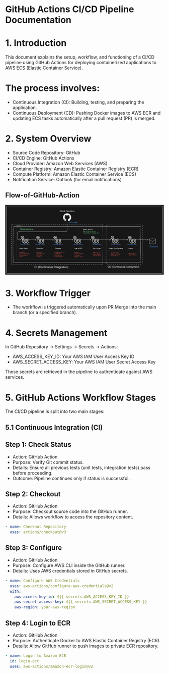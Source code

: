 # GitHub Actions CI/CD Pipeline Documentation
# 1. Introduction
This document explains the setup, workflow, and functioning of a CI/CD pipeline using GitHub Actions for deploying containerized applications to AWS ECS (Elastic Container Service).
# The process involves:
  * Continuous Integration (CI): Building, testing, and preparing the application.
  * Continuous Deployment (CD): Pushing Docker images to AWS ECR and updating ECS tasks automatically after a pull request (PR) is merged.
# 2. System Overview
  * Source Code Repository: GitHub
  * CI/CD Engine: GitHub Actions
  * Cloud Provider: Amazon Web Services (AWS)
  * Container Registry: Amazon Elastic Container Registry (ECR)
  * Compute Platform: Amazon Elastic Container Service (ECS)
  * Notification Service: Outlook (for email notifications)

## Flow-of-GitHub-Action
![Flow of GitHub Action Diagram](Flow-of-GitHub-Actions.png) 
# 3. Workflow Trigger
  * The workflow is triggered automatically upon PR Merge into the main branch (or a specified branch).
   
# 4. Secrets Management
In GitHub Repository → Settings → Secrets → Actions:

* AWS_ACCESS_KEY_ID: Your AWS IAM User Access Key ID
* AWS_SECRET_ACCESS_KEY: Your AWS IAM User Secret Access Key

These secrets are retrieved in the pipeline to authenticate against AWS services.

# 5. GitHub Actions Workflow Stages
 The CI/CD pipeline is split into two main stages:
 ## 5.1 Continuous Integration (CI)
 
 ## Step 1: Check Status
  *  Action: GitHub Action
  *  Purpose: Verify Git commit status.
  *  Details: Ensure all previous tests (unit tests, integration tests) pass before proceeding.
  *  Outcome: Pipeline continues only if status is successful.
    
 ## Step 2: Checkout
  * Action: GitHub Action
 * Purpose: Checkout source code into the GitHub runner.
 * Details: Allows workflow to access the repository content.
   

 ``` yaml 
 - name: Checkout Repository
   uses: actions/checkout@v3
   ```
## Step 3: Configure
 * Action: GitHub Action
 * Purpose: Configure AWS CLI inside the GitHub runner.
 * Details: Uses AWS credentials stored in GitHub secrets.

``` yaml
- name: Configure AWS Credentials
  uses: aws-actions/configure-aws-credentials@v2
  with:
    aws-access-key-id: ${{ secrets.AWS_ACCESS_KEY_ID }}
    aws-secret-access-key: ${{ secrets.AWS_SECRET_ACCESS_KEY }}
    aws-region: your-aws-region
```
## Step 4: Login to ECR
  * Action: GitHub Action
  * Purpose: Authenticate Docker to AWS Elastic Container Registry (ECR).
  * Details: Allow GitHub runner to push images to private ECR repository.

``` yaml
- name: Login to Amazon ECR
  id: login-ecr
  uses: aws-actions/amazon-ecr-login@v2
```





